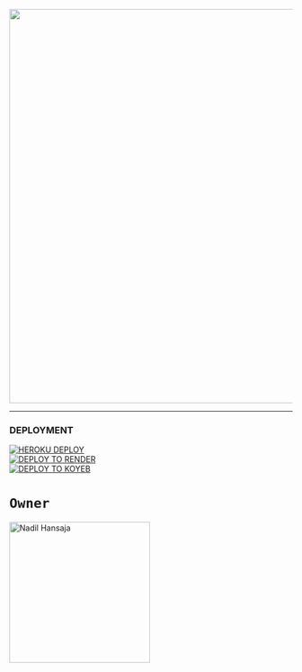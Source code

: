 <p align="center">
<a href="https://github.com/ZEROX SESSON ">
    <img src="https://files.catbox.moe/hb7d1h.jpg"  width="700px">
</a>
<hr>
 <p align="center">
 

### DEPLOYMENT
 
<a href='https://dashboard.heroku.com/new?template=https://github.com/Mrnadil/ZEROX SESSON ' target="_blank"><img alt='HEROKU DEPLOY' src='https://img.shields.io/badge/-HEROKU DEPLOY-black?style=for-the-badge&logo=heroku&logoColor=white'/>
 <br>
<a href='https://dashboard.render.com' target="_blank">
    <img alt='DEPLOY TO RENDER' src='https://img.shields.io/badge/-DEPLOY TO RENDER-black?style=for-the-badge&logo=render&logoColor=white'/>
</a>
 <br>
<a href='https://app.koyeb.com' target="_blank">
    <img alt='DEPLOY TO KOYEB' src='https://img.shields.io/badge/-DEPLOY TO KOYEB-black?style=for-the-badge&logo=koyeb&logoColor=white'/>
</a>


# `Owner`

 <a href="https://github.com/Mrnadil"><img src="https://files.catbox.moe/0xs8xq.jpg" width="250" height="250" alt="Nadil Hansaja"/></a>

   
